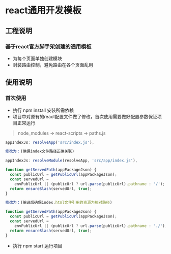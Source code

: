 # react通用开发模板

## 工程说明
### 基于react官方脚手架创建的通用模板
* 为每个页面单独创建模块
* 封装路由控制，避免路由在各个页面乱用

## 使用说明
### 首次使用
* 执行 npm install 安装所需依赖
* 项目中对原有的react配置文件做了修改，首次使用需要做好配置参数保证项目正常运行
> node_modules -> react-scripts -> paths.js
```javascript
appIndexJs: resolveApp('src/index.js'),

修改为：(确保index文件路径正确关联)

appIndexJs: resolveModule(resolveApp, 'src/app/index.js'),
```


```javascript
function getServedPath(appPackageJson) {
  const publicUrl = getPublicUrl(appPackageJson);
  const servedUrl =
    envPublicUrl || (publicUrl ? url.parse(publicUrl).pathname : '/');
  return ensureSlash(servedUrl, true);
}

修改为：(编译后确保index.html文件引用的资源为相对路径)

function getServedPath(appPackageJson) {
  const publicUrl = getPublicUrl(appPackageJson);
  const servedUrl =
    envPublicUrl || (publicUrl ? url.parse(publicUrl).pathname : './');
  return ensureSlash(servedUrl, true);
}
```
* 执行 npm start 运行项目

